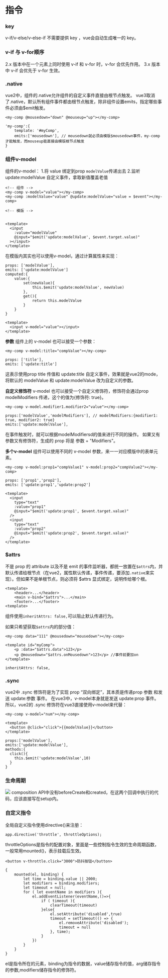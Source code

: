 指令
===
### key 
v-if/v-else/v-else-if 不需要提供 key ，vue会自动生成唯一的 key。

### v-if 与 v-for顺序
2.x 版本中在一个元素上同时使用 v-if 和 v-for 时，v-for 会优先作用。
3.x 版本中 v-if 会优先于 v-for 生效。

### .native
vue2中，组件的.native允许组件的自定义事件直接由根节点触发。
vue3取消了.native，默认所有组件事件都由根节点触发，除非组件设置emits，指定哪些事件必须由$emit触发。
```
<my-comp @mousedown="down" @mouseup="up"></my-comp>

'my-comp':{
    template: '#myComp',
    emits:['mousedown'], // mousedown就必须由模版$mousedown事件，my-comp才能触发，而mouseup能直接由模版根节点触发
}
```

### 组件v-model
组件的v-model：
1.将 value 绑定到prop `modelValue`传递出去
2.监听 update:modelValue 自定义事件，拿取新值覆盖老值
```
<!-- 组件 -->
<my-comp v-model="value"></my-comp>
<my-comp :modelValue="value" @update:modelValue="value = $event"></my-comp>

<!-- 模版 -->


<template>
  <input
    :value="modelValue"
    @input="$emit('update:modelValue', $event.target.value)"
  ></input>
</template>
```
在模版内其实也可以使用v-model，通过计算属性来实现：
```
props: ['modelValue'],
emits: ['update:modelValue']
computed:{ 
    value:{
        set(newValue){
            this.$emit('update:modelValue', newValue)
        },
        get(){
            return this.modelValue
        }
    }
}

<template>
  <input v-model="value"></input>
</template>
```
**参数**
组件上的 v-model 也可以接受一个参数：
```
<my-comp v-model:title="compValue"></my-comp>

props: ['title'],
emits: ['update:title']
```
这表示使用prop title 传值和 update:title 自定义事件，效果就是vue2的mode，将默认的 modelValue 和 update:modelValue 改为自定义的参数。

**自定义修饰符**
v-model 也可以接受一个自定义修饰符，修饰符会通过prop modelModifiers 传递，这个的值为{修饰符: true}。
```
<my-comp v-model.modifier1.modifier2="value"></my-comp>

props:['modelValue','modelModifiers'], // modelModifiers:{modifier1: true, modifier2: true}
emits:['update:modelValue'],
```
在事件触发时，就可以根据modelModifiersd的值来进行不同的操作。
如果又有参数又有修饰符，生成的 prop 将是 参数 + "Modifiers"。

**多个v-model**
组件可以使用不同的 v-model 参数，来一一对应模版中的表单元素。
```
<my-comp v-model:prop1="compValue1" v-model:prop2="compValue2"></my-comp>

props: ['prop1','prop2'],
emits: ['update:prop1','update:prop2']

<template>
  <input
    type="text"
    :value="prop1"
    @input="$emit('update:prop1', $event.target.value)"
  />
  <input
    type="text"
    :value="prop2"
    @input="$emit('update:prop2', $event.target.value)"
  />
</template>
```

### $attrs
不是 prop 的 attribute 以及不是 emit 的事件监听器，都统一放置在`$attrs`内，并默认传递给根节点（在vue2，属性默认传递，事件传递，要添加`.native`来实现）。但如果不是单根节点，则必须将 $attrs 显式绑定，说明传给哪个根。
```
<template>
    <header>...</header>
    <main v-bind="$attrs">...</main>
    <footer>...</footer>
<template>
```
组件使用`inheritAttrs: false,`可以阻止默认传递行为。

如果只希望获取`$attrs`内的部分值：
```
<my-comp data="111" @mousedown="mousedown"></my-comp>

<template id="myComp">
    <p :data="$attrs.data">123</p>
    <p @mousedown="$attrs.onMousedown">123</p> //事件前要加on
</template>

inheritAttrs: false,
```

### .sync
vue2中 .sync 修饰符是为了实现 prop “双向绑定”，其本质是传递prop 参数 和发送 update:参数 事件。
在vue3中，v-model本身就是发送 update:prop 事件。 所以，vue2的 .sync 修饰符在vue3直接使用v-model来代替：
```
<my-comp v-model="num"></my-comp>

<template>
  <button @click="click">{{modelValue}}</button>
</template>

props:['modelValue'],
emits:['update:modelValue'],
methods:{
  click(){
    this.$emit('update:modelValue',10)
  }
}
```

### 生命周期
![](./相关文件/2.1.png)
composition API中没有beforeCreate和created，在这两个回调中执行的代码，应该直接写在setup内。

### 自定义指令
全局自定义指令使用directive()来注册：
```
app.directive('throttle', throttleOptions);
```
throttleOptions是指令的配置对象，里面是一些控制指令生效的生命周期函数，一般常用mounted()，表示挂载后生效。
```
<button v-throttle.click="3000">防抖按钮</button>

{
    mounted(el, binding) {
        let time = binding.value || 2000;
        let modifiers = binding.modifiers;
        let timeout = null;
        for ( let eventName in modifiers ){
            el.addEventListener(eventName,()=>{
                if ( timeout ){
                    clearTimeout(timeout)
                }else{
                    el.setAttribute('disabled',true)
                    timeout = setTimeout(() => {
                        el.removeAttribute('disabled');
                        timeout = null
                    }, time);
                }
            })
        }
    }
}
```
el是指令所在的元素，binding为指令的数据，value储存指令的值，arg储存指令的参数,modifiers储存指令的修饰符。